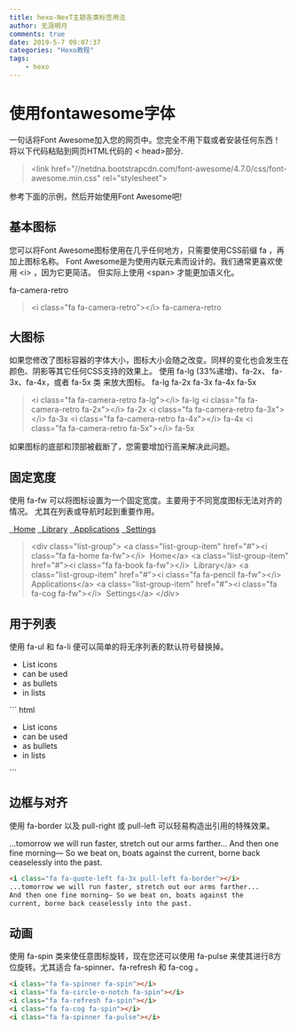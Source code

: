 ```yaml
---
title: hexo-NexT主题各类标签用法
author: 无涯明月
comments: true
date: 2019-5-7 09:07:37
categories: "Hexo教程"
tags: 
    - hexo
---
```

# 使用fontawesome字体
一句话将Font Awesome加入您的网页中。您完全不用下载或者安装任何东西！
将以下代码粘贴到网页HTML代码的 &lt; head&gt;部分.

>&lt;link href="//netdna.bootstrapcdn.com/font-awesome/4.7.0/css/font-awesome.min.css" rel="stylesheet">

参考下面的示例，然后开始使用Font Awesome吧!

## 基本图标
您可以将Font Awesome图标使用在几乎任何地方，只需要使用CSS前缀 fa ，再加上图标名称。 Font Awesome是为使用内联元素而设计的。我们通常更喜欢使用 &lt;i&gt; ，因为它更简洁。 但实际上使用 &lt;span&gt; 才能更加语义化。

<i class="fa fa-camera-retro"></i> fa-camera-retro
>&lt;i class="fa fa-camera-retro">&lt;/i> fa-camera-retro

## 大图标
如果您修改了图标容器的字体大小，图标大小会随之改变。同样的变化也会发生在颜色、阴影等其它任何CSS支持的效果上。
使用 fa-lg (33%递增)、fa-2x、 fa-3x、fa-4x，或者 fa-5x 类 来放大图标。
<i class="fa fa-camera-retro fa-lg"></i> fa-lg
<i class="fa fa-camera-retro fa-2x"></i> fa-2x
<i class="fa fa-camera-retro fa-3x"></i> fa-3x
<i class="fa fa-camera-retro fa-4x"></i> fa-4x
<i class="fa fa-camera-retro fa-5x"></i> fa-5x

>&lt;i class="fa fa-camera-retro fa-lg">&lt;/i> fa-lg
&lt;i class="fa fa-camera-retro fa-2x">&lt;/i> fa-2x
&lt;i class="fa fa-camera-retro fa-3x">&lt;/i> fa-3x
&lt;i class="fa fa-camera-retro fa-4x">&lt;/i> fa-4x
&lt;i class="fa fa-camera-retro fa-5x">&lt;/i> fa-5x

如果图标的底部和顶部被截断了，您需要增加行高来解决此问题。

## 固定宽度
使用 fa-fw 可以将图标设置为一个固定宽度。主要用于不同宽度图标无法对齐的情况。 尤其在列表或导航时起到重要作用。

<div class="list-group">
  <a class="list-group-item" href="#"><i class="fa fa-home fa-fw"></i>&nbsp; Home</a>
  <a class="list-group-item" href="#"><i class="fa fa-book fa-fw"></i>&nbsp; Library</a>
  <a class="list-group-item" href="#"><i class="fa fa-pencil fa-fw"></i>&nbsp; Applications</a>
  <a class="list-group-item" href="#"><i class="fa fa-cog fa-fw"></i>&nbsp; Settings</a>
</div>

>&lt;div class="list-group">
  &lt;a class="list-group-item" href="#">&lt;i class="fa fa-home fa-fw">&lt;/i>&nbsp; Home&lt;/a>
  &lt;a class="list-group-item" href="#">&lt;i class="fa fa-book fa-fw">&lt;/i>&nbsp; Library&lt;/a>
  &lt;a class="list-group-item" href="#">&lt;i class="fa fa-pencil fa-fw">&lt;/i>&nbsp; Applications&lt;/a>
  &lt;a class="list-group-item" href="#">&lt;i class="fa fa-cog fa-fw">&lt;/i>&nbsp; Settings&lt;/a>
&lt;/div>

## 用于列表
使用 fa-ul 和 fa-li 便可以简单的将无序列表的默认符号替换掉。

<ul class="fa-ul">
  <li><i class="fa-li fa fa-check-square"></i>List icons</li>
  <li><i class="fa-li fa fa-check-square"></i>can be used</li>
  <li><i class="fa-li fa fa-spinner fa-spin"></i>as bullets</li>
  <li><i class="fa-li fa fa-square"></i>in lists</li>
</ul>
``` html
<ul class="fa-ul">
  <li><i class="fa-li fa fa-check-square"></i>List icons</li>
  <li><i class="fa-li fa fa-check-square"></i>can be used</li>
  <li><i class="fa-li fa fa-spinner fa-spin"></i>as bullets</li>
  <li><i class="fa-li fa fa-square"></i>in lists</li>
</ul>
```

## 边框与对齐
使用 fa-border 以及 pull-right 或 pull-left 可以轻易构造出引用的特殊效果。

<i class="fa fa-quote-left fa-3x pull-left fa-border"></i>
...tomorrow we will run faster, stretch out our arms farther...
And then one fine morning— So we beat on, boats against the
current, borne back ceaselessly into the past.
``` html
<i class="fa fa-quote-left fa-3x pull-left fa-border"></i>
...tomorrow we will run faster, stretch out our arms farther...
And then one fine morning— So we beat on, boats against the
current, borne back ceaselessly into the past.
```

## 动画
使用 fa-spin 类来使任意图标旋转，现在您还可以使用 fa-pulse 来使其进行8方位旋转。尤其适合 fa-spinner、fa-refresh 和 fa-cog 。

<i class="fa fa-spinner fa-spin"></i>
<i class="fa fa-circle-o-notch fa-spin"></i>
<i class="fa fa-refresh fa-spin"></i>
<i class="fa fa-cog fa-spin"></i>
<i class="fa fa-spinner fa-pulse"></i>
``` html
<i class="fa fa-spinner fa-spin"></i>
<i class="fa fa-circle-o-notch fa-spin"></i>
<i class="fa fa-refresh fa-spin"></i>
<i class="fa fa-cog fa-spin"></i>
<i class="fa fa-spinner fa-pulse"></i>
```


